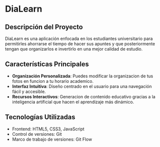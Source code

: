 
# DiaLearn

## Descripción del Proyecto

DiaLearn es una aplicación enfocada en los estudiantes universitario para permitirles ahorrarse el tiempo de hacer sus apuntes y que posteriormente tengan que organizarlos e invertirlo en una mejor calidad de estudio.

## Características Principales

- **Organización Personalizada**: Puedes modificar la organizacion de tus fotos en funcion a tu horario academico.
- **Interfaz Intuitiva**: Diseño centrado en el usuario para una navegación fácil y accesible.
- **Recursos Interactivos**: Generacion de contenido educativo gracias a la inteligencia artificial que hacen el aprendizaje más dinámico.

## Tecnologías Utilizadas

- Frontend: HTML5, CSS3, JavaScript
- Control de versiones: Git
- Marco de trabajo de versiones: Git Flow   

